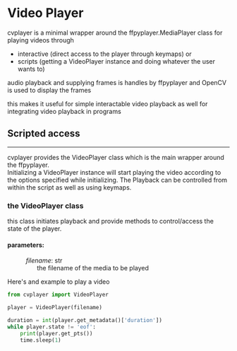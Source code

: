 # Video Player

cvplayer is a minimal wrapper around the ffpyplayer.MediaPlayer class for playing videos through 
* interactive (direct access to the player through keymaps) or 
* scripts (getting a VideoPlayer instance and doing whatever the user wants to)

audio playback and supplying frames is handles by ffpyplayer and OpenCV is used to display the frames

this makes it useful for simple interactable video playback as well for integrating video playback in programs

## Scripted access
---

cvplayer provides the VideoPlayer class which is the main wrapper around the ffpyplayer. \
Initializing a VideoPlayer instance will start playing the video according to the options specified while initializing. The Playback can be controlled from within the script as well as using keymaps.

### the VideoPlayer class

this class initiates playback and provide methods to control/access the state of the player.

#### parameters: 
&emsp;&emsp;&emsp;_filename_: str \
&emsp;&emsp;&emsp;&emsp;&ensp;&nbsp;the filename of the media to be played

Here's and example to play a video 
```py 
from cvplayer import VideoPlayer

player = VideoPlayer(filename)

duration = int(player.get_metadata()['duration'])
while player.state != 'eof':
    print(player.get_pts())
    time.sleep(1)
```

